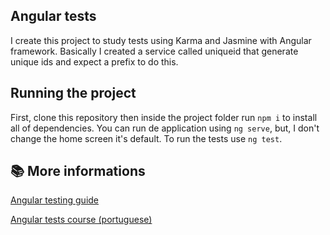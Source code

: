 ## Angular tests

I create this project to study tests using Karma and Jasmine with Angular framework. 
Basically I created a service called uniqueid that generate unique ids and expect a prefix to do this. 

## Running the project

First, clone this repository then inside the project folder run `npm i` to install all of dependencies.
You can run de application using `ng serve`, but, I don't change the home screen it's default.
To run the tests use `ng test`.
    
## 📚 More informations

[Angular testing guide](https://angular.io/guide/testing)

[Angular tests course (portuguese)](https://cursos.alura.com.br/course/angular-testes-automatizados-jasmin-karma/)
